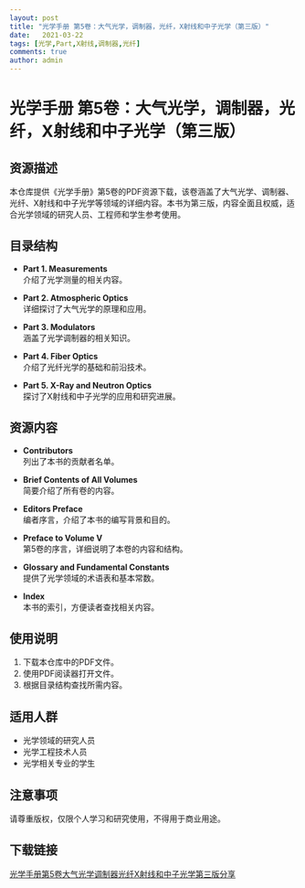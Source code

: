 ```yaml
---
layout: post
title: "光学手册 第5卷：大气光学，调制器，光纤，X射线和中子光学（第三版）"
date:   2021-03-22
tags: [光学,Part,X射线,调制器,光纤]
comments: true
author: admin
---
```

# 光学手册 第5卷：大气光学，调制器，光纤，X射线和中子光学（第三版）

## 资源描述

本仓库提供《光学手册》第5卷的PDF资源下载，该卷涵盖了大气光学、调制器、光纤、X射线和中子光学等领域的详细内容。本书为第三版，内容全面且权威，适合光学领域的研究人员、工程师和学生参考使用。

## 目录结构

- **Part 1. Measurements**  
  介绍了光学测量的相关内容。

- **Part 2. Atmospheric Optics**  
  详细探讨了大气光学的原理和应用。

- **Part 3. Modulators**  
  涵盖了光学调制器的相关知识。

- **Part 4. Fiber Optics**  
  介绍了光纤光学的基础和前沿技术。

- **Part 5. X-Ray and Neutron Optics**  
  探讨了X射线和中子光学的应用和研究进展。

## 资源内容

- **Contributors**  
  列出了本书的贡献者名单。

- **Brief Contents of All Volumes**  
  简要介绍了所有卷的内容。

- **Editors Preface**  
  编者序言，介绍了本书的编写背景和目的。

- **Preface to Volume V**  
  第5卷的序言，详细说明了本卷的内容和结构。

- **Glossary and Fundamental Constants**  
  提供了光学领域的术语表和基本常数。

- **Index**  
  本书的索引，方便读者查找相关内容。

## 使用说明

1. 下载本仓库中的PDF文件。
2. 使用PDF阅读器打开文件。
3. 根据目录结构查找所需内容。

## 适用人群

- 光学领域的研究人员
- 光学工程技术人员
- 光学相关专业的学生

## 注意事项

请尊重版权，仅限个人学习和研究使用，不得用于商业用途。

## 下载链接

[光学手册第5卷大气光学调制器光纤X射线和中子光学第三版分享](https://pan.quark.cn/s/022c88185e0f)